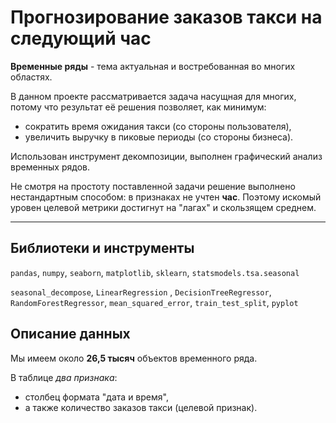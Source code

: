# Прогнозирование заказов такси на следующий час

**Временные ряды** - тема актуальная и востребованная во многих областях. 

В данном проекте рассматривается задача насущная для многих, потому что результат её решения позволяет, как минимум: 
- сократить время ожидания такси (со стороны пользователя), 
- увеличить выручку в пиковые периоды (со стороны бизнеса).

Использован инструмент декомпозиции, выполнен графический анализ временных рядов.

Не смотря на простоту поставленной задачи решение выполнено нестандартным способом: в признаках не учтен **час**. Поэтому искомый уровен целевой метрики достигнут на "лагах" и скользящем среднем.

___

## Библиотеки и инструменты

`pandas`, `numpy`, `seaborn`, `matplotlib`, `sklearn`, `statsmodels.tsa.seasonal`

`seasonal_decompose`, `LinearRegression` , `DecisionTreeRegressor`, `RandomForestRegressor`, `mean_squared_error`,  `train_test_split`, `pyplot`


## Описание данных

Мы имеем около **26,5 тысяч** объектов временного ряда. 
 
В таблице *два признака*: 

- столбец формата "дата и время", 
- а также количество заказов такси (целевой признак).
